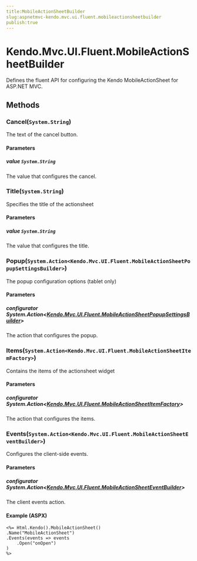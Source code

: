 ```yaml
---
title:MobileActionSheetBuilder
slug:aspnetmvc-kendo.mvc.ui.fluent.mobileactionsheetbuilder
publish:true
---
```


# Kendo.Mvc.UI.Fluent.MobileActionSheetBuilder
Defines the fluent API for configuring the Kendo MobileActionSheet for ASP.NET MVC.



## Methods

### Cancel(`System.String`)
The text of the cancel button.


#### Parameters

##### value `System.String`
The value that configures the cancel.





### Title(`System.String`)
Specifies the title of the actionsheet


#### Parameters

##### value `System.String`
The value that configures the title.





### Popup(`System.Action<Kendo.Mvc.UI.Fluent.MobileActionSheetPopupSettingsBuilder>`)
The popup configuration options (tablet only)


#### Parameters

##### configurator System.Action<[Kendo.Mvc.UI.Fluent.MobileActionSheetPopupSettingsBuilder](/api/wrappers/aspnet-mvc/Kendo.Mvc.UI.Fluent/MobileActionSheetPopupSettingsBuilder)>
The action that configures the popup.





### Items(`System.Action<Kendo.Mvc.UI.Fluent.MobileActionSheetItemFactory>`)
Contains the items of the actionsheet widget


#### Parameters

##### configurator System.Action<[Kendo.Mvc.UI.Fluent.MobileActionSheetItemFactory](/api/wrappers/aspnet-mvc/Kendo.Mvc.UI.Fluent/MobileActionSheetItemFactory)>
The action that configures the items.





### Events(`System.Action<Kendo.Mvc.UI.Fluent.MobileActionSheetEventBuilder>`)
Configures the client-side events.


#### Parameters

##### configurator System.Action<[Kendo.Mvc.UI.Fluent.MobileActionSheetEventBuilder](/api/wrappers/aspnet-mvc/Kendo.Mvc.UI.Fluent/MobileActionSheetEventBuilder)>
The client events action.




#### Example (ASPX)
    <%= Html.Kendo().MobileActionSheet()
    .Name("MobileActionSheet")
    .Events(events => events
        .Open("onOpen")
    )
    %>



 
